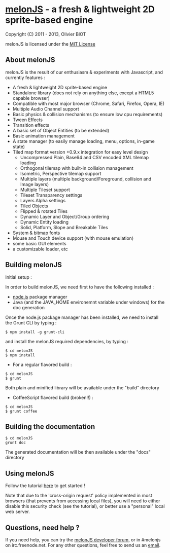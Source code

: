 [melonJS](http://melonjs.org/) - a fresh & lightweight 2D sprite-based engine
=============================================================================

Copyright (C) 2011 - 2013, Olivier BIOT

melonJS is licensed under the [MIT License](http://www.opensource.org/licenses/mit-license.php)


About melonJS
-------------------------------------------------------------------------------

melonJS is the result of our enthusiasm & experiments with Javascript, 
and currently features :

- A fresh & lightweight 2D sprite-based engine
- Standalone library (does not rely on anything else, except a HTML5 capable browser)
- Compatible with most major browser (Chrome, Safari, Firefox, Opera, IE)
- Multiple Audio Channel support
- Basic physics & collision mechanisms (to ensure low cpu requirements)
- Tween Effects
- Transition effects
- A basic set of Object Entities (to be extended)
- Basic animation management
- A state manager (to easily manage loading, menu, options, in-game state)
- Tiled map format version +0.9.x integration for easy level design
	- Uncompressed Plain, Base64 and CSV encoded XML tilemap loading
	- Orthogonal tilemap with built-in collision management
	- Isometric, Perspective tilemap support
	- Multiple layers (multiple background/Foreground, collision and Image layers)
	- Multiple Tileset support
	- Tileset Transparency settings
	- Layers Alpha settings
	- Tiled Objects
	- Flipped & rotated Tiles
	- Dynamic Layer and Object/Group ordering
	- Dynamic Entity loading
	- Solid, Platform, Slope and Breakable Tiles
- System & bitmap fonts
- Mouse and Touch device support (with mouse emulation)
- some basic GUI elements
- a customizable loader, etc

Building melonJS
-------------------------------------------------------------------------------
Initial setup :

In order to build melonJS, we need first to have the following installed :

- [node.js](http://nodejs.org/) package manager
- Java (and the JAVA_HOME environemnt variable under windows) for the doc generation

Once the node.js package manager has been installed, we need to install the Grunt CLI by typing :
````
$ npm install -g grunt-cli
````
and install the melonJS required dependencies, by typing :
````
$ cd melonJS
$ npm install
````


* For a regular flavored build :
````
$ cd melonJS
$ grunt
````
Both plain and minified library will be available under the "build" directory

* CoffeeScript flavored build (broken!!) :
````
$ cd melonJS
$ grunt coffee
````

Building the documentation
-------------------------------------------------------------------------------
````
$ cd melonJS
grunt doc
````

The generated documentation will be then available under the "docs" directory

Using melonJS
-------------------------------------------------------------------------------
Follow the tutorial [here](http://melonjs.github.io/tutorial/) to get started !

Note that due to the 'cross-origin request' policy implemented in most browsers (that prevents from accessing local files), you will need to either disable this security check (see the tutorial), or better use a "personal" local web server.

Questions, need help ?
-------------------------------------------------------------------------------
If you need help, you can try the [melonJS developer forum](http://groups.google.com/group/melonjs), or in #melonjs on irc.freenode.net.
For any other questions, feel free to send us an [email](mailto:contact@melonjs.org).
